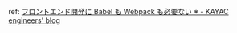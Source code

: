 ref: [フロントエンド開発に Babel も Webpack も必要ない ※ - KAYAC engineers' blog](https://techblog.kayac.com/pure-js-app)
